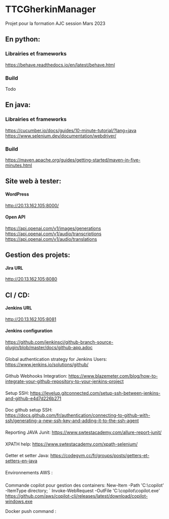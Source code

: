 # TTCGherkinManager

Projet pour la formation AJC session Mars 2023
## En python:
### Librairies et frameworks
https://behave.readthedocs.io/en/latest/behave.html

### Build
Todo

## En java:
### Librairies et frameworks
https://cucumber.io/docs/guides/10-minute-tutorial/?lang=java
https://www.selenium.dev/documentation/webdriver/

### Build
https://maven.apache.org/guides/getting-started/maven-in-five-minutes.html

## Site web à tester:
#### WordPress
http://20.13.162.105:8000/

#### Open API
https://api.openai.com/v1/images/generations
https://api.openai.com/v1/audio/transcriptions
https://api.openai.com/v1/audio/translations

## Gestion des projets:
#### Jira URL
http://20.13.162.105:8080

## CI / CD:
#### Jenkins URL
http://20.13.162.105:8081

#### Jenkins configuration
https://github.com/jenkinsci/github-branch-source-plugin/blob/master/docs/github-app.adoc

####
Global authentication strategy for Jenkins Users:
https://www.jenkins.io/solutions/github/

####
Github Webhooks Integration:
https://www.blazemeter.com/blog/how-to-integrate-your-github-repository-to-your-jenkins-project

####
Setup SSH:
https://levelup.gitconnected.com/setup-ssh-between-jenkins-and-github-e4d7d226b271

####
Doc github setup SSH:
https://docs.github.com/fr/authentication/connecting-to-github-with-ssh/generating-a-new-ssh-key-and-adding-it-to-the-ssh-agent

####
Reporting JAVA Junit:
https://www.swtestacademy.com/allure-report-junit/

####
XPATH help:
https://www.swtestacademy.com/xpath-selenium/

####
Getter et setter Java:
https://codegym.cc/fr/groups/posts/getters-et-setters-en-java

####
Environnements AWS :
#####
Commande copilot pour gestion des containers: 
New-Item -Path 'C:\copilot' -ItemType directory; `
Invoke-WebRequest -OutFile 'C:\copilot\copilot.exe' https://github.com/aws/copilot-cli/releases/latest/download/copilot-windows.exe

Docker push command :
